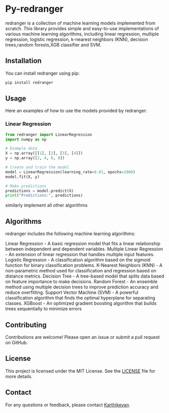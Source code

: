 
# Py-redranger

redranger is a collection of machine learning models implemented from scratch. This library provides simple and easy-to-use implementations of various machine learning algorithms, including linear regression, multiple regression, logistic regression, k-nearest neighbors (KNN), decision trees,random forests,XGB classifier and SVM.

## Installation

You can install redranger using pip:

```bash
pip install redranger
```

## Usage

Here an examples of how to use the models provided by redranger:

### Linear Regression

```python
from redranger import LinearRegression
import numpy as np

# Example data
X = np.array([[1], [2], [3], [4]])
y = np.array([2, 4, 6, 8])

# Create and train the model
model = LinearRegression(learning_rate=0.01, epochs=1000)
model.fit(X, y)

# Make predictions
predictions = model.predict(X)
print("Predictions:", predictions)

```
similarly implement all other algorithms

## Algorithms

redranger includes the following machine learning algorithms:

Linear Regression - A basic regression model that fits a linear relationship between independent and dependent variables.
Multiple Linear Regression - An extension of linear regression that handles multiple input features.
Logistic Regression - A classification algorithm based on the sigmoid function for binary classification problems.
K-Nearest Neighbors (KNN) - A non-parametric method used for classification and regression based on distance metrics.
Decision Tree - A tree-based model that splits data based on feature importance to make decisions.
Random Forest - An ensemble method using multiple decision trees to improve prediction accuracy and reduce overfitting.
Support Vector Machine (SVM) - A powerful classification algorithm that finds the optimal hyperplane for separating classes.
XGBoost - An optimized gradient boosting algorithm that builds trees sequentially to minimize errors


## Contributing

Contributions are welcome! Please open an issue or submit a pull request on GitHub.

## License

This project is licensed under the MIT License. See the [LICENSE](LICENSE) file for more details.

## Contact

For any questions or feedback, please contact [Karthikeyan](mailto:karthikkrishna0907@gmail.com).
